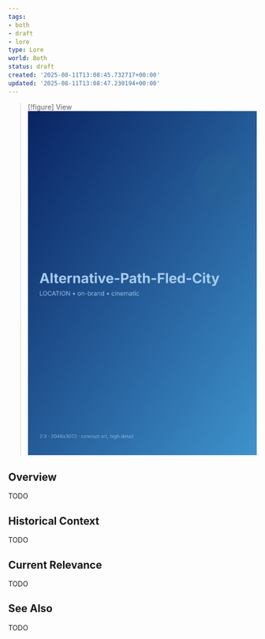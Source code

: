 ```yaml
---
tags:
- both
- draft
- lore
type: Lore
world: Both
status: draft
created: '2025-08-11T13:08:45.732717+00:00'
updated: '2025-08-11T13:08:47.230194+00:00'
---
```


> [!figure] View
![](04_Resources/Assets/Generated/Locations/location-city-alternative-path-fled-city-alternative-path-fled-city.svg)



## Overview

TODO
## Historical Context

TODO
## Current Relevance

TODO
## See Also

TODO
